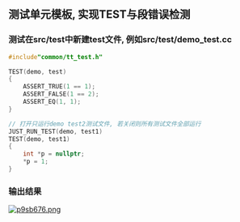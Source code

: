 ## 测试单元模板, 实现TEST与段错误检测

### 测试在src/test中新建test文件, 例如src/test/demo_test.cc

```c++
#include"common/tt_test.h"

TEST(demo, test)
{
    ASSERT_TRUE(1 == 1);
    ASSERT_FALSE(1 == 2);
    ASSERT_EQ(1, 1);
}

// 打开只运行demo test2测试文件, 若关闭则所有测试文件全部运行
JUST_RUN_TEST(demo, test1)
TEST(demo, test1)
{
    int *p = nullptr;
    *p = 1;
}
```

### 输出结果

[![p9sb676.png](https://s1.ax1x.com/2023/05/12/p9sb676.png)](https://imgse.com/i/p9sb676)
